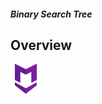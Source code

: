 ##### Binary Search Tree

## Overview

![alt text](https://github.com/adam-p/markdown-here/raw/master/src/common/images/icon48.png "Logo Title Text 1")

